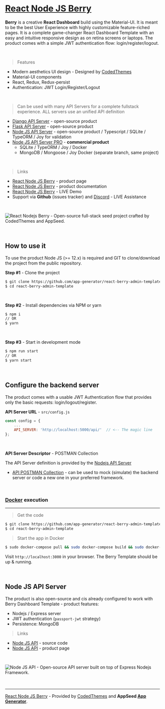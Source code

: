 # [React Node JS Berry](https://appseed.us/product/react-node-js-berry-dashboard) 

**Berry** is a creative **React Dashboard** build using the Material-UI. It is meant to be the best User Experience with highly customizable feature-riched pages. It is a complete game-changer React Dashboard Template with an easy and intuitive responsive design as on retina screens or laptops. The product comes with a simple JWT authentication flow: login/register/logout. 

<br />

> Features

- Modern aesthetics UI design - Designed by [CodedThemes](https://codedthemes.com/)
- Material-UI components
- React, Redux, Redux-persist
- Authentication: JWT Login/Register/Logout

<br />

> Can be used with many API Servers for a complete fullstack experience. ALL servers use an unified API definition  

- [Django API Server](https://github.com/app-generator/api-server-django) - open-source product
- [Flask API Server](https://github.com/app-generator/api-server-flask) - open-source product
- [Node JS API Server](https://github.com/app-generator/api-server-nodejs) - open-source product / Typescript / SQLite / TypeORM / Joy for validation
- [Node JS API Server PRO](https://github.com/app-generator/api-server-nodejs-pro) - **commercial product**
    - SQLite / TypeORM / Joy / Docker
    - MongoDB / Mongoose / Joy Docker (separate branch, same project)

<br />

> Links

- [React Node JS Berry](https://appseed.us/product/react-node-js-berry-dashboard) - product page
- [React Node JS Berry](https://docs.appseed.us/products/react/node-js-berry-dashboard) - product documentation
- [React Node JS Berry](https://react-node-js-berry-dashboard.appseed-srv1.com/) - LIVE Demo
- Support via **Github** (issues tracker) and [Discord](https://appseed.us/support) - LIVE Assistance 

<br >

![React Nodejs Berry - Open-source full-stack seed project crafted by CodedThemes and AppSeed.](https://user-images.githubusercontent.com/51070104/124934742-aa392300-e00d-11eb-83bf-28d8b8704ec8.png)

<br />

## How to use it

To use the product Node JS (>= 12.x) is required and GIT to clone/download the project from the public repository.

**Step #1** - Clone the project

```bash
$ git clone https://github.com/app-generator/react-berry-admin-template.git
$ cd react-berry-admin-template
```

<br >

**Step #2** - Install dependencies via NPM or yarn

```bash
$ npm i
// OR
$ yarn
```

<br />

**Step #3** - Start in development mode

```bash
$ npm run start 
// OR
$ yarn start
```

<br />

## Configure the backend server

The product comes with a usable JWT Authentication flow that provides only the basic requests: login/logout/register. 

**API Server URL** - `src/config.js` 

```javascript
const config = {
    ...
    API_SERVER: 'http://localhost:5000/api/'  // <-- The magic line
};
```

<br />

**API Server Descriptor** - POSTMAN Collection

The API Server definition is provided by the [Nodejs API Server](https://github.com/app-generator/api-server-nodejs)

- [API POSTMAN Collection](https://github.com/app-generator/api-server-nodejs/blob/master/media/api.postman_collection.json) - can be used to mock (simulate) the backend server or code a new one in your preferred framework. 

<br />

### [Docker](https://www.docker.com/) execution
---

> Get the code

```bash
$ git clone https://github.com/app-generator/react-berry-admin-template.git
$ cd react-berry-admin-template
```

> Start the app in Docker

```bash
$ sudo docker-compose pull && sudo docker-compose build && sudo docker-compose up -d
```

Visit `http://localhost:3000` in your browser. The Berry Template should be up & running.

<br />

## Node JS API Server

The product is also open-source and cis already configured to work with Berry Dashboard Template - product features:

- Nodejs / Express server
- JWT authentication (`passport-jwt` strategy)
- Persistence: MongoDB 

> Links

- [Node JS API](https://github.com/app-generator/api-server-nodejs) - source code
- [Node JS API](https://appseed.us/boilerplate-code) - product page

<br />

![Node JS API - Open-source API server built on top of Express Nodejs Framework.](https://user-images.githubusercontent.com/51070104/124934824-c210a700-e00d-11eb-9d01-e05bd8bfb608.png)

<br />

---
[React Node JS Berry](https://appseed.us/product/react-node-js-berry-dashboard) - Provided by [CodedThemes](https://codedthemes.com/) and **AppSeed [App Generator](https://appseed.us/app-generator)**.

